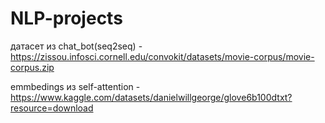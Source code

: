 # NLP-projects
датасет из chat_bot(seq2seq) - https://zissou.infosci.cornell.edu/convokit/datasets/movie-corpus/movie-corpus.zip



emmbedings из self-attention - https://www.kaggle.com/datasets/danielwillgeorge/glove6b100dtxt?resource=download

